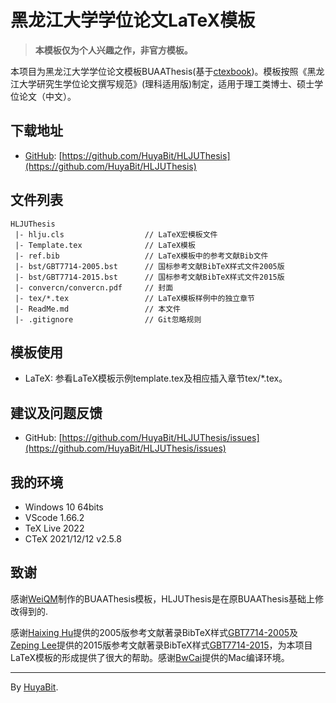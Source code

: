 # 黑龙江大学学位论文LaTeX模板

> **本模板仅为个人兴趣之作，非官方模板。**

本项目为黑龙江大学学位论文模板BUAAThesis(基于[ctexbook](https://ctan.org/pkg/ctex))。模板按照《黑龙江大学研究生学位论文撰写规范》(理科适用版)制定，适用于理工类博士、硕士学位论文（中文）。


## 下载地址

+ [GitHub](https://github.com/HuyaBit): [https://github.com/HuyaBit/HLJUThesis](https://github.com/HuyaBit/HLJUThesis)

## 文件列表

```
HLJUThesis
 |- hlju.cls                  // LaTeX宏模板文件
 |- Template.tex              // LaTeX模板
 |- ref.bib                   // LaTeX模板中的参考文献Bib文件
 |- bst/GBT7714-2005.bst      // 国标参考文献BibTeX样式文件2005版
 |- bst/GBT7714-2015.bst      // 国标参考文献BibTeX样式文件2015版
 |- convercn/convercn.pdf     // 封面
 |- tex/*.tex                 // LaTeX模板样例中的独立章节
 |- ReadMe.md                 // 本文件
 |- .gitignore                // Git忽略规则
```

## 模板使用

+ LaTeX: 参看LaTeX模板示例template.tex及相应插入章节tex/*.tex。


## 建议及问题反馈

+ GitHub: [https://github.com/HuyaBit/HLJUThesis/issues](https://github.com/HuyaBit/HLJUThesis/issues)

## 我的环境

+ Windows 10 64bits
+ VScode 1.66.2
+ TeX Live 2022
+ CTeX 2021/12/12 v2.5.8

## 致谢

感谢[WeiQM](https://weiquanmao.github.io/)制作的BUAAThesis模板，HLJUThesis是在原BUAAThesis基础上修改得到的.

感谢[Haixing Hu](https://github.com/Haixing-Hu)提供的2005版参考文献著录BibTeX样式[GBT7714-2005](https://github.com/Haixing-Hu/GBT7714-2005-BibTeX-Style)及[Zeping Lee](https://github.com/zepinglee)提供的2015版参考文献著录BibTeX样式[GBT7714-2015](https://github.com/zepinglee/gbt7714-bibtex-style)，为本项目LaTeX模板的形成提供了很大的帮助。感谢[BwCai](https://github.com/BwCai)提供的Mac编译环境。

***

By [HuyaBit](https://github.com/HuyaBit).
